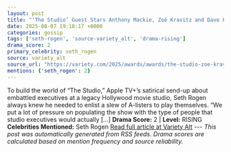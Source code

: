 ```yaml
---
layout: post
title: "‘The Studio’ Guest Stars Anthony Mackie, Zoë Kravitz and Dave Franco on Playing Twisted Versions of Themselves: ‘The Crazier You Get, the Better’"
date: 2025-08-07 19:18:17 +0000
categories: gossip
tags: ['seth-rogen', 'source-variety_alt', 'drama-rising']
drama_score: 2
primary_celebrity: seth_rogen
source: variety_alt
source_url: "https://variety.com/2025/awards/awards/the-studio-zoe-kravitz-anthony-mackie-playing-themselves-1236478853/"
mentions: {'seth_rogen': 2}
---
```


To build the world of “The Studio,” Apple TV+’s satirical send-up about embattled executives at a legacy Hollywood movie studio, Seth Rogen always knew he needed to enlist a slew of A-listers to play themselves. “We put a lot of pressure on populating the show with the type of people that studio executives would actually […] **Drama Score:** 2 | **Level:** RISING **Celebrities Mentioned:** Seth Rogen [Read full article at Variety Alt](https://variety.com/2025/awards/awards/the-studio-zoe-kravitz-anthony-mackie-playing-themselves-1236478853/) --- *This post was automatically generated from RSS feeds. Drama scores are calculated based on mention frequency and source reliability.*